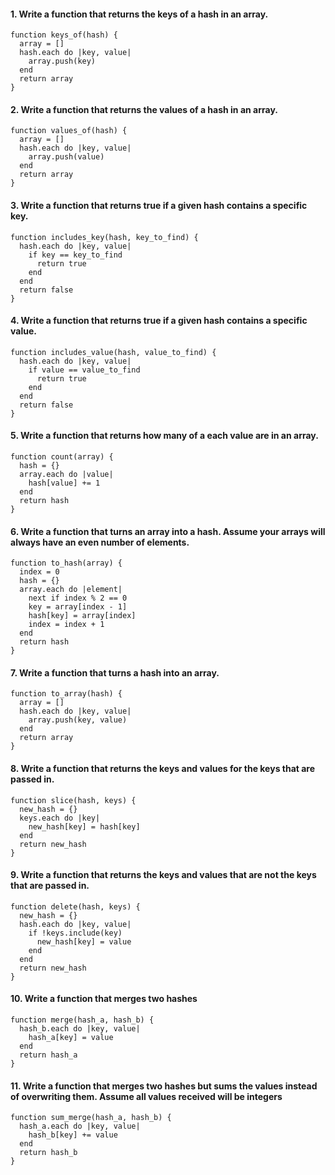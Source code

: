 #### 1. Write a function that returns the keys of a hash in an array.

```
function keys_of(hash) {
  array = []
  hash.each do |key, value|
    array.push(key)
  end
  return array
}
```

#### 2. Write a function that returns the values of a hash in an array.

```
function values_of(hash) {
  array = []
  hash.each do |key, value|
    array.push(value)
  end
  return array
}
```

#### 3. Write a function that returns true if a given hash contains a specific key.

```
function includes_key(hash, key_to_find) {
  hash.each do |key, value|
    if key == key_to_find
      return true
    end
  end
  return false
}
```

#### 4. Write a function that returns true if a given hash contains a specific value.

```
function includes_value(hash, value_to_find) {
  hash.each do |key, value|
    if value == value_to_find
      return true
    end
  end
  return false
}
```

#### 5. Write a function that returns how many of a each value are in an array.

```
function count(array) {
  hash = {}
  array.each do |value|
    hash[value] += 1
  end
  return hash
}
```

#### 6. Write a function that turns an array into a hash. Assume your arrays will always have an even number of elements.

```
function to_hash(array) {
  index = 0
  hash = {}
  array.each do |element|
    next if index % 2 == 0
    key = array[index - 1]
    hash[key] = array[index]
    index = index + 1
  end
  return hash
}
```

#### 7. Write a function that turns a hash into an array.

```
function to_array(hash) {
  array = []
  hash.each do |key, value|
    array.push(key, value)
  end
  return array
}
```

#### 8. Write a function that returns the keys and values for the keys that are passed in.

```
function slice(hash, keys) {
  new_hash = {}
  keys.each do |key|
    new_hash[key] = hash[key]
  end
  return new_hash
}
```

#### 9. Write a function that returns the keys and values that are not the keys that are passed in.

```
function delete(hash, keys) {
  new_hash = {}
  hash.each do |key, value|
    if !keys.include(key)
      new_hash[key] = value
    end
  end
  return new_hash
}
```

#### 10. Write a function that merges two hashes

```
function merge(hash_a, hash_b) {
  hash_b.each do |key, value|
    hash_a[key] = value
  end
  return hash_a
}
```

#### 11. Write a function that merges two hashes but sums the values instead of overwriting them. Assume all values received will be integers

```
function sum_merge(hash_a, hash_b) {
  hash_a.each do |key, value|
    hash_b[key] += value
  end
  return hash_b
}
```
